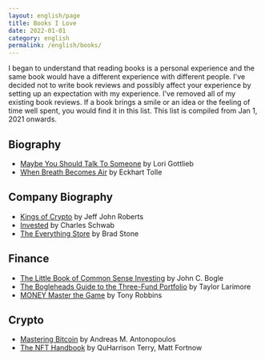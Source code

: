 ```yaml
---
layout: english/page
title: Books I Love
date: 2022-01-01
category: english
permalink: /english/books/
---
```


I began to understand that reading books is a personal experience and the same book would have a different experience with different people.
I've decided not to write book reviews and possibly affect your experience by setting up an expectation with my experience. I've removed all of my existing book reviews. If a book brings a smile or an idea or the feeling of time well spent, you would find it in this list. This list is compiled from Jan 1, 2021 onwards.

## Biography

- [Maybe You Should Talk To Someone](https://amzn.to/40cN4em) by Lori Gottlieb
- [When Breath Becomes Air](https://amzn.to/3C6SWxB) by Eckhart Tolle

## Company Biography

- [Kings of Crypto](https://amzn.to/40bPLwO) by Jeff John Roberts
- [Invested](https://amzn.to/40cFsID) by Charles Schwab
- [The Everything Store](https://amzn.to/40tQj2a) by Brad Stone

## Finance

- [The Little Book of Common Sense Investing](https://amzn.to/3PzUrYc) by John C. Bogle
- [The Bogleheads Guide to the Three-Fund Portfolio](https://amzn.to/3PwzpcX) by Taylor Larimore
- [MONEY Master the Game](https://amzn.to/40ha1Nk) by Tony Robbins

## Crypto

- [Mastering Bitcoin](https://amzn.to/4aceq93) by Andreas M. Antonopoulos
- [The NFT Handbook](https://amzn.to/40rc5Ul) by QuHarrison Terry, Matt Fortnow
